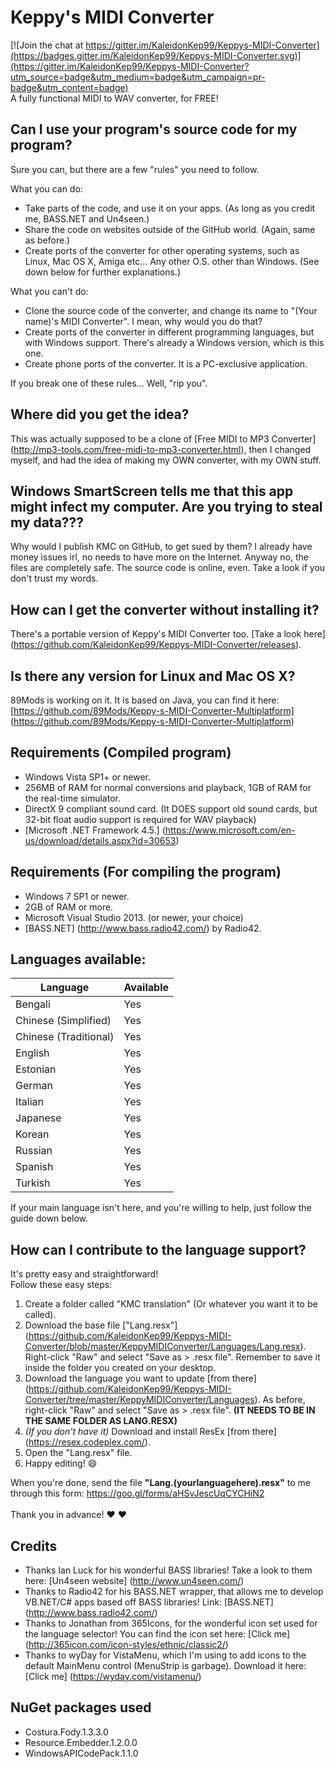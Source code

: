 # Keppy's MIDI Converter
[![Join the chat at https://gitter.im/KaleidonKep99/Keppys-MIDI-Converter](https://badges.gitter.im/KaleidonKep99/Keppys-MIDI-Converter.svg)](https://gitter.im/KaleidonKep99/Keppys-MIDI-Converter?utm_source=badge&utm_medium=badge&utm_campaign=pr-badge&utm_content=badge)
<br>
A fully functional MIDI to WAV converter, for FREE!

## Can I use your program's source code for my program?
Sure you can, but there are a few "rules" you need to follow.

What you can do:
- Take parts of the code, and use it on your apps. (As long as you credit me, BASS.NET and Un4seen.)
- Share the code on websites outside of the GitHub world. (Again, same as before.)
- Create ports of the converter for other operating systems, such as Linux, Mac OS X, Amiga etc... Any other O.S. other than Windows. (See down below for further explanations.)

What you can't do:
- Clone the source code of the converter, and change its name to "(Your name)'s MIDI Converter". I mean, why would you do that?
- Create ports of the converter in different programming languages, but with Windows support. There's already a Windows version, which is this one.
- Create phone ports of the converter. It is a PC-exclusive application.

If you break one of these rules... Well, "rip you".

## Where did you get the idea?
This was actually supposed to be a clone of [Free MIDI to MP3 Converter] (http://mp3-tools.com/free-midi-to-mp3-converter.html), then I changed myself, and had the idea of making my OWN converter, with my OWN stuff.

## Windows SmartScreen tells me that this app might infect my computer. Are you trying to steal my data???
Why would I publish KMC on GitHub, to get sued by them? I already have money issues irl, no needs to have more on the Internet.
Anyway no, the files are completely safe. The source code is online, even. Take a look if you don't trust my words.

## How can I get the converter without installing it?
There's a portable version of Keppy's MIDI Converter too. [Take a look here] (https://github.com/KaleidonKep99/Keppys-MIDI-Converter/releases).

## Is there any version for Linux and Mac OS X?
89Mods is working on it. It is based on Java, you can find it here: [https://github.com/89Mods/Keppy-s-MIDI-Converter-Multiplatform] (https://github.com/89Mods/Keppy-s-MIDI-Converter-Multiplatform)

## Requirements (Compiled program)
- Windows Vista SP1+ or newer.
- 256MB of RAM for normal conversions and playback, 1GB of RAM for the real-time simulator.
- DirectX 9 compliant sound card. (It DOES support old sound cards, but 32-bit float audio support is required for WAV playback)
- [Microsoft .NET Framework 4.5.] (https://www.microsoft.com/en-us/download/details.aspx?id=30653)

## Requirements (For compiling the program)
- Windows 7 SP1 or newer.
- 2GB of RAM or more.
- Microsoft Visual Studio 2013. (or newer, your choice)
- [BASS.NET] (http://www.bass.radio42.com/) by Radio42.

## Languages available:
Language | Available
------------ | -------------
Bengali | Yes
Chinese (Simplified) | Yes
Chinese (Traditional) | Yes
English | Yes
Estonian | Yes
German | Yes
Italian | Yes
Japanese | Yes
Korean | Yes
Russian | Yes
Spanish | Yes
Turkish | Yes

If your main language isn't here, and you're willing to help, just follow the guide down below.

## How can I contribute to the language support?
It's pretty easy and straightforward!<br>
Follow these easy steps:

1. Create a folder called "KMC translation" (Or whatever you want it to be called).
2. Download the base file ["Lang.resx"] (https://github.com/KaleidonKep99/Keppys-MIDI-Converter/blob/master/KeppyMIDIConverter/Languages/Lang.resx). Right-click "Raw" and select "Save as > .resx file". Remember to save it inside the folder you created on your desktop.
3. Download the language you want to update [from there] (https://github.com/KaleidonKep99/Keppys-MIDI-Converter/tree/master/KeppyMIDIConverter/Languages). As before, right-click "Raw" and select "Save as > .resx file". **(IT NEEDS TO BE IN THE SAME FOLDER AS LANG.RESX)**
4. *(If you don't have it)* Download and install ResEx [from there] (https://resex.codeplex.com/).
5. Open the "Lang.resx" file.
6. Happy editing! :smile:

When you're done, send the file **"Lang.(yourlanguagehere).resx"** to me through this form: https://goo.gl/forms/aHSvJescUqCYCHiN2<br><br>
Thank you in advance! :heart: :heart:

## Credits
- Thanks Ian Luck for his wonderful BASS libraries! Take a look to them here: [Un4seen website] (http://www.un4seen.com/)
- Thanks to Radio42 for his BASS.NET wrapper, that allows me to develop VB.NET/C# apps based off BASS libraries! Link: [BASS.NET] (http://www.bass.radio42.com/)
- Thanks to Jonathan from 365Icons, for the wonderful icon set used for the language selector! You can find the icon set here: [Click me] (http://365icon.com/icon-styles/ethnic/classic2/)
- Thanks to wyDay for VistaMenu, which I'm using to add icons to the default MainMenu control (MenuStrip is garbage). Download it here: [Click me] (https://wyday.com/vistamenu/)

## NuGet packages used
- Costura.Fody.1.3.3.0
- Resource.Embedder.1.2.0.0
- WindowsAPICodePack.1.1.0